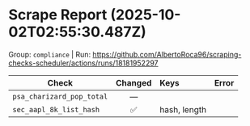 # Scrape Report (2025-10-02T02:55:30.487Z)

Group: `compliance`  |  Run: https://github.com/AlbertoRoca96/scraping-checks-scheduler/actions/runs/18181952297

| Check | Changed | Keys | Error |
|---|:---:|:--|:--|
| `psa_charizard_pop_total` | — |  |  |
| `sec_aapl_8k_list_hash` | ✅ | hash, length |  |
